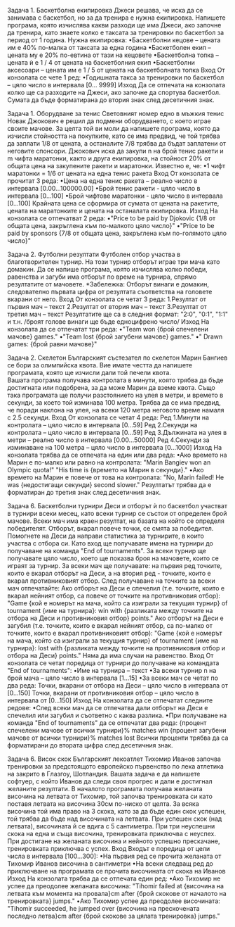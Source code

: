 Задача 1. Баскетболна екипировка
Джеси решава, че иска да се занимава с баскетбол, но за да тренира е нужна екипировка. Напишете програма, която изчислява какви разходи ще има Джеси, ако започне да тренира, като знаете колко е таксата за тренировки по баскетбол за период от 1 година. Нужна екипировка: 
•Баскетболни кецове – цената им е 40% по-малка от таксата за една година
•Баскетболен екип – цената му е 20% по-евтина от тази на кецовете
•Баскетболна топка – цената ѝ е 1 / 4 от цената на баскетболния екип
•Баскетболни аксесоари – цената им е 1 / 5 от цената на баскетболната топка
Вход
От конзолата се четe 1 ред:
•Годишната такса за тренировки по баскетбол – цяло число в интервала [0… 9999]
Изход
Да се отпечата на конзолата колко ще са разходите на Джеси, ако започне да спортува баскетбол. Сумата да бъде форматирана до втория знак след десетичния знак.

Задача 1. Оборудване за тенис
Световният номер едно в мъжкия тенис Новак Джокович е решил да подмени оборудването, с което играе своите мачове. За целта той ви моли да напишете програма, която да изчисли стойността на покупките, като се има предвид, че той трябва да заплати 1/8 от цената, а останалите 7/8 трябва да бъдат заплатени от неговите спонсори.
Джокович иска да закупи n на брой тенис ракети и m чифта маратонки, както и друга екипировка, на стойност 20% от общата цена на закупените ракети и маратонки.
Известно е, че:	
•1 чифт маратонки = 1/6 от цената на една тенис ракета
Вход
От конзолата се прочитат 3 реда:
•Цена на една тенис ракета – реално число в интервала [0.00…100000.00]
•Брой тенис ракети - цяло число в интервала [0…100]
•Брой чифтове маратонки - цяло число в интервала [0…100]
Крайната цена се сформира от сумата от цената на ракетите, цената на маратонките и цената на останалата екипировка.
Изход
На конзолата се отпечатват 2 реда:
•"Price to be paid by Djokovic {1/8 от общата цена, закръглена към по-малкото цяло число}"
•"Price to be paid by sponsors {7/8 от общата цена, закръглена към по-голямото цяло число}"

Задача 2.  Футболни резултати
Футболен отбор участва в благотворителен турнир. На този турнир отборът играе три мача като домакин. Да се напише програма, която изчислява колко победи, равенства и загуби има отборът по време на турнира, спрямо резултатите от мачовете.
*Забележка: Отборът винаги е домакин, следователно първата цифра от резултата съответства на головете вкарани от него.
Вход
От конзолата се четат 3 реда:
1.Резултат от първия мач – текст 
2.Резултат от втория мач – текст 
3.Резултат от третия мач – текст 
Резултатите ще са в следния формат: "2:0", "0:1", "1:1" и т.н.
/броят голове винаги ще бъде едноцифрено число/
Изход
На конзолата да се отпечатат три реда:
•"Team won {брой спечелени мачове} games."
•"Team lost {брой загубени мачове} games."
•" Drawn games: {брой равни мачове}"

Задача 2. Скелетон
Българският състезател по скелетон Марин Бангиев се бори за олимпийска квота. Вие имате честта да напишете програмата, която ще изчисли дали той печели квота.  
Вашата програма получава контролата в минути, която трябва да бъде достигната или подобрена, за да може Марин да вземе квота. Също така програмата ще получи разстоянието на улея в метри, и времето в секунди, за което той изминава 100 метра. 
Трябва да се има предвид, че поради наклона на улея, на всеки 120 метра неговото време намаля с 2.5 секунди.
Вход
От конзолата се четат 4 реда: 
Ред 1.Минути на контролата – цяло число в интервала [0…59]
Ред 2.Секунди на контролата – цяло число в интервала [0…59]
Ред 3.Дължината на улея в метри – реално число в интервала [0.00…50000]
Ред 4.Секунди за изминаване на 100 метра – цяло число в интервала [0…1000]
Изход
На конзолата трябва да се отпечата на един или два реда:
•Ако времето на Марин е по-малко или равно на контролата:
"Marin Bangiev won an Olympic quota!"
"His time is {времето на Марин в секунди}."
•Ако времето на Марин е повече от това на контролата:
"No, Marin failed! He was {недостигащи секунди} second slower."
Резултатът трябва да е форматиран до третия знак след десетичния знак.

Задача 6. Баскетболни турнири
Деси и отборът ѝ по баскетбол участват в турнири всеки месец, като всеки турнир се състои от определен брой мачове. Всеки мач има краен резултат, на базата на който се определя победителят. Отборът, вкарал повече точки, се смята за победител. Помогнете на Деси да направи статистика за турнирите, в които участва с отбора си. Като вход ще получавате имена на турнири до получаване на команда "End of tournaments". За всеки турнир ще получавате цяло число, което ще показва броя на мачовете, които се играят за турнир. За всеки мач ще получавате: на първия ред точките, които е вкарал отборът на Деси, а на втория ред - точките, които е вкарал противниковият отбор. След получаване на точките за всеки мач отпечатайте:
Ако отборът на Деси е спечелил (т.е. точките, които е вкарал нейният отбор, са повече от точките на противниковия отбор): "Game {кой е номерът на мача, който са изиграли за текущия турнир} of tournament {име на турнира}: win with {разликата между точките на отбора на Деси и противниковия отбор} points."
Ако отборът на Деси е загубил (т.е. точките, които е вкарал нейният отбор, са по-малко от точките, които е вкарал противниковият отбор): "Game {кой е номерът на мача, който са изиграли за текущия турнир} of tournament {име на турнира}: lost with {разликата между точките на противниковия отбор и отбора на Деси} points."
Няма да има случаи на равенство.
Вход
От конзолата се четат поредица от турнири до получаване на командата "End of tournaments":
•Име на турнира – текст
•За всеки турнир n на брой мача – цяло число в интервала [1…15]
•За всеки мач се четат по два реда:
Точки, вкарани от отбора на Деси – цяло число в интервала от [0…150]
Точки, вкарани от противниковия отбор – цяло число в интервала от [0…150]
Изход
На конзолата да се отпечатат следните редове:
•След всеки мач да се отпечатва дали отборът на Деси е спечелил или загубил и съответно с каква разлика. 
•При получаване на команда "End of tournaments" да се отпечатат два реда:
{процент спечелени мачове от всички турнири}% matches win
{процент загубени мачове от всички турнири}% matches lost
Всички проценти трябва да са форматирани до втората цифра след десетичния знак.

Задача 6. Висок скок
Българският лекоатлет Тихомир Иванов започва тренировки за предстоящото европейско първенство по лека атлетика на закрито в Глазгоу, Шотландия.
Вашата задача е да напишете софтуер, с който Иванов да следи своя прогрес и дали е достигнал желаните резултати. В началото програмата получава желаната височина на летвата от Тихомир, той започва тренировката си като поставя летвата на височина 30см по-ниско от целта. За всяка височина той има право на 3 скока, като за да бъде един скок успешен, той трябва да бъде над височината на летвата. При успешен скок (над летвата), височината й се вдига с 5 сантиметра. При три неуспешни скока на една и съща височина, тренировката приключва с неуспех. При достигане на желаната височина и нейното успешно прескачане, тренировката приключва с успех.
Вход
Входът е поредица от цели числа в интервала [100…300]:
•На първия ред се прочита желаната от Тихомир Иванов височина в сантиметри
•На всеки следващ ред до приключване на програмата се прочита височината от скока на Иванов 
Изход
На конзолата трябва да се отпечата един ред:
•Ако Тихомир не успее да преодолее желаната височина:
"Tihomir failed at {височина на летвата към момента на провала}cm after {брой скокове от началото на тренировката} jumps."
•Ако Тихомир успее да преодолее височината:
"Tihomir succeeded, he jumped over {височина на прескочената последно летва}cm after {брой скокове за цялата тренировка} jumps."
